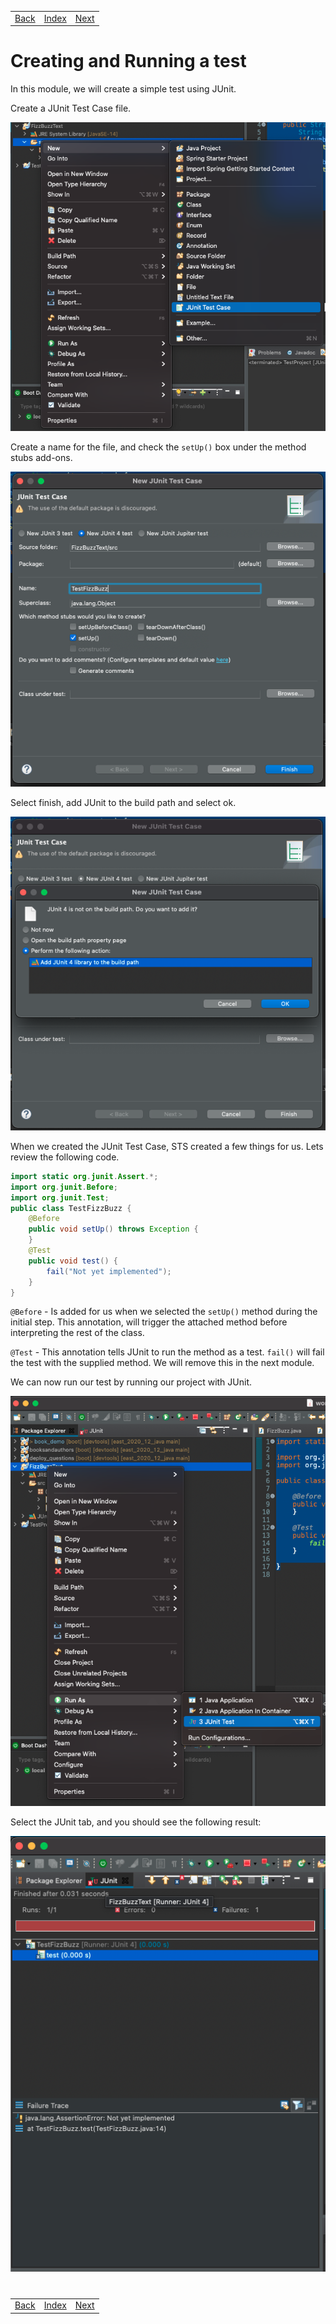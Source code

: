 <table width="100%">
    <tr>
        <td><a href="./002_JUnit.md">Back</a></td>
        <td><a href="../Index.md">Index</a></td>
        <td><a href="./004_Assertions.md">Next</a></td>
    </tr>
</table>

#

#   Creating and Running a test
In this module, we will create a simple test using JUnit.

Create a JUnit Test Case file.

<img src="./../../000_img/Test1.png">

Create a name for the file, and check the `setUp()` box under the method stubs add-ons.

<img src="./../../000_img/Test2.png">

Select finish, add JUnit to the build path and select ok.

<img src="./../../000_img/Test3.png">

When we created the JUnit Test Case, STS created a few things for us.  Lets review the following code.
```java
import static org.junit.Assert.*;
import org.junit.Before;
import org.junit.Test;
public class TestFizzBuzz {
    @Before
    public void setUp() throws Exception {
    }
    @Test
    public void test() {
        fail("Not yet implemented");
    }
}
```
`@Before` - Is added for us when we selected the `setUp()` method during the initial step.  This annotation, will trigger the attached method before interpreting the rest of the class.

`@Test` - This annotation tells JUnit to run the method as a test.  `fail()` will fail the test with the supplied method. We will remove this in the next module.

We can now run our test by running our project with JUnit.

<img src="./../../000_img/Test4.png">

Select the JUnit tab, and you should see the following result:

<img src="./../../000_img/Test5.png">

#

[]()
<table width="100%">
    <tr>
        <td><a href="./002_JUnit.md">Back</a></td>
        <td><a href="../Index.md">Index</a></td>
        <td><a href="./004_Assertions.md">Next</a></td>
    </tr>
</table>